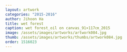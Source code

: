```yaml
---
layout: artwork 
categories: "2015-2016"
author: Jihoon Ha 
title: wet forest 
caption: wet forest_oil on canvas_91×117㎝_2015 
image: /assets/images/artworks/artwork084.jpg 
thumb: /assets/images/artworks/thumbs/artwork084.jpg 
order: 1516023 
---
```

